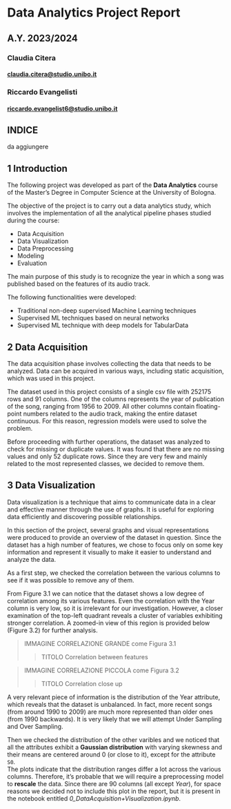 # Data Analytics Project Report
## A.Y. 2023/2024

### Claudia Citera
#### claudia.citera@studio.unibo.it

### Riccardo Evangelisti
#### riccardo.evangelist6@studio.unibo.it

<div style="page-break-after: always;"></div>

## INDICE

da aggiungere

<div style="page-break-after: always;"></div>

## 1 Introduction

The following project was developed as part of the **Data Analytics** course of the Master’s Degree in Computer Science at the University of Bologna.


The objective of the project is to carry out a data analytics study, which involves the implementation of all the analytical pipeline phases studied during the course:

- Data Acquisition
- Data Visualization
- Data Preprocessing
- Modeling
- Evaluation


The main purpose of this study is to recognize the year in which a song was published based on the features of its audio track.

The following functionalities were developed:

- Traditional non-deep supervised Machine Learning techniques
- Supervised ML techniques based on neural networks
- Supervised ML technique with deep models for TabularData

<div style="page-break-after: always;"></div>

## 2 Data Acquisition

The data acquisition phase involves collecting the data that needs to be analyzed. Data can be acquired in various ways, including static acquisition, which was used in this project.


The dataset used in this project consists of a single csv file with 252175 rows and 91 columns. One of the columns represents the year of publication of the song, ranging from 1956 to 2009. All other columns contain floating-point numbers related to the audio track, making the entire dataset continuous. For this reason, regression models were used to solve the problem.

Before proceeding with further operations, the dataset was analyzed to check for missing or duplicate values. It was found that there are no missing values and only 52 duplicate rows. Since they are very few and mainly related to the most represented classes, we decided to remove them.

<div style="page-break-after: always;"></div>

## 3 Data Visualization

Data visualization is a technique that aims to communicate data in a clear and effective manner through the use of graphs. It is useful for exploring data efficiently and discovering possible relationships.


In this section of the project, several graphs and visual representations were produced to provide an overview of the dataset in question. Since the dataset has a high number of features, we chose to focus only on some key information and represent it visually to make it easier to understand and analyze the data.


As a first step, we checked the correlation between the various columns to see if it was possible to remove any of them.

From Figure 3.1 we can notice that the dataset shows a low degree of correlation among its various features. Even the correlation with the Year column is very low, so it is irrelevant for our investigation.
However, a closer examination of the top-left quadrant reveals a cluster of variables exhibiting stronger correlation. A zoomed-in view of this region is provided below (Figure 3.2) for further analysis.


> IMMAGINE CORRELAZIONE GRANDE come Figura 3.1 
>> TITOLO Correlation between features

> IMMAGINE CORRELAZIONE PICCOLA come Figura 3.2
>> TITOLO Correlation close up

A very relevant piece of information is the distribution of the Year attribute, which reveals that the dataset is unbalanced. In fact, more recent songs (from around 1990 to 2009) are much more represented than older ones (from 1990 backwards). It is very likely that we will attempt Under Sampling and Over Sampling.

Then we checked the distribution of the other varibles and we noticed that all the attributes exhibit a **Gaussian distribution** with varying skewness and their means are centered around 0 (or close to it), except for the attribute `S0`.\
The plots indicate that the distribution ranges differ a lot across the various columns. Therefore, it’s probable that we will require a preprocessing model to **rescale** the data. Since there are 90 columns (all except *Year*), for space reasons we decided not to include this plot in the report, but it is present in the notebook entitled *0_DataAcquisition+Visualization.ipynb*.

